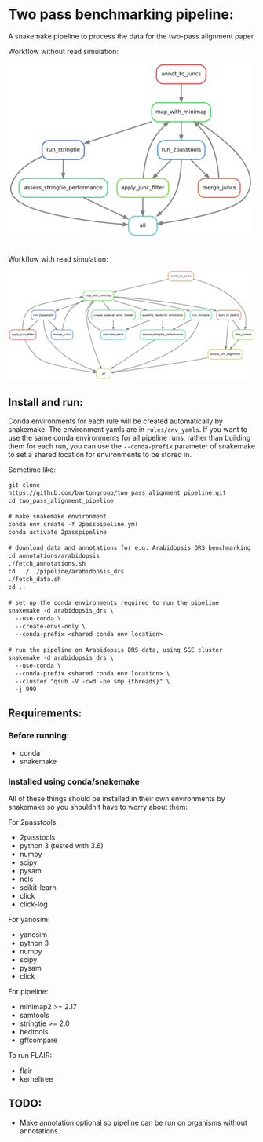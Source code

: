 # Two pass benchmarking pipeline:

A snakemake pipeline to process the data for the two-pass alignment paper.

Workflow without read simulation:

<img src="images/rulegraph.png" alt="rulegraph" width="500"/>
<br>
<br>

Workflow with read simulation:

<img src="images/rulegraph_sim.png" alt="rulegraph_sim" width="900"/>

## Install and run:

Conda environments for each rule will be created automatically by snakemake. The environment yamls are in `rules/env_yamls`. If you want to use the same conda environments for all pipeline runs, rather than building them for each run, you can use the `--conda-prefix` parameter of snakemake to set a shared location for environments to be stored in.

Sometime like:

```
git clone https://github.com/bartongroup/two_pass_alignment_pipeline.git
cd two_pass_alignment_pipeline

# make snakemake environment
conda env create -f 2passpipeline.yml
conda activate 2passpipeline

# download data and annotations for e.g. Arabidopsis DRS benchmarking
cd annotations/arabidopsis
./fetch_annotations.sh
cd ../../pipeline/arabidopsis_drs
./fetch_data.sh
cd ..

# set up the conda environments required to run the pipeline
snakemake -d arabidopsis_drs \
  --use-conda \
  --create-envs-only \
  --conda-prefix <shared conda env location>

# run the pipeline on Arabidopsis DRS data, using SGE cluster
snakemake -d arabidopsis_drs \
  --use-conda \
  --conda-prefix <shared conda env location> \
  --cluster "qsub -V -cwd -pe smp {threads}" \
  -j 999
```

## Requirements:

### Before running:

* conda
* snakemake

### Installed using conda/snakemake

All of these things should be installed in their own environments by snakemake so you shouldn't have to worry about them:

For 2passtools:
* 2passtools
* python 3 (tested with 3.6)
* numpy
* scipy
* pysam
* ncls
* scikit-learn
* click
* click-log

For yanosim:
* yanosim
* python 3
* numpy
* scipy
* pysam
* click

For pipeline:
* minimap2 >= 2.17
* samtools
* stringtie >= 2.0
* bedtools
* gffcompare

To run FLAIR:
* flair
* kerneltree

## TODO:
  * Make annotation optional so pipeline can be run on organisms without annotations.